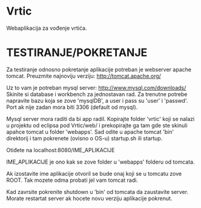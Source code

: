 Vrtic
=====

Webaplikacija za vođenje vrtića.

TESTIRANJE/POKRETANJE
=====================

Za testiranje odnosno pokretanje aplikacije potreban je webserver apache tomcat. Preuzmite najnoviju verziju: http://tomcat.apache.org/

Uz to vam je potreban mysql server: http://www.mysql.com/downloads/
Skinite si database i workbench za jednostavan rad. Za trenutne potrebe
napravite bazu koja se zove 'mysqlDB', a user i pass su 'user' i 'passwd'. Port ak nije zadan mora biti 3306 (default od mysql).

Mysql server mora raditi da bi app radil. Kopirajte folder 'vrtic' koji se nalazi
u projektu od eclipsa pod Vrtic/web/ i prekopirajte ga tam gde ste skinuli apahce tomcat u folder 'webapps'. Sad odite u apache tomcat 'bin' direktorij i tam pokrenete (ovisno o OS-u) startup.sh ili startup. 

Otiđete na localhost:8080/IME_APLIKACIJE

IME_APLIKACIJE je ono kak se zove folder u 'webapps' folderu od tomcata.

Ak izostavite ime aplikacije otvoril se bude onaj koji se u tomcatu zove ROOT. Tak mozete odma probati jel vam tomcat radi.

Kad zavrsite pokrenite shutdown u 'bin' od tomcata da zaustavite server. Morate restartat server ak hocete novu verziju aplikacije pokrenut.
